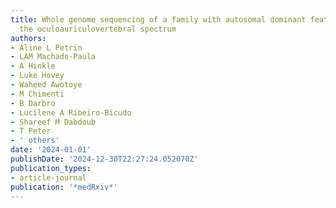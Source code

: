 ```yaml
---
title: Whole genome sequencing of a family with autosomal dominant features within
  the oculoauriculovertebral spectrum
authors:
- Aline L Petrin
- LAM Machado-Paula
- A Hinkle
- Luke Hovey
- Waheed Awotoye
- M Chimenti
- B Darbro
- Lucilene A Ribeiro-Bicudo
- Shareef M Dabdoub
- T Peter
- ' others'
date: '2024-01-01'
publishDate: '2024-12-30T22:27:24.052070Z'
publication_types:
- article-journal
publication: '*medRxiv*'
---
```

